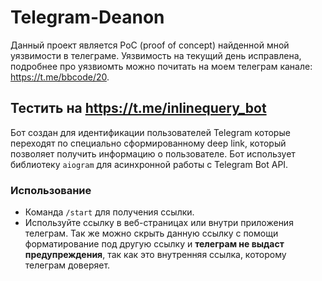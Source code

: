 ﻿# Telegram-Deanon

Данный проект является PoC (proof of concept) найденной мной уязвимости в телеграме. Уязвимость на текущий день исправлена, подробнее про уязвиомть можно почитать на моем телеграм канале: https://t.me/bbcode/20. 

## Тестить на https://t.me/inlinequery_bot

Бот создан для идентификации пользователей Telegram которые переходят по специально сформированному deep link, который позволяет получить информацию о пользователе. Бот использует библиотеку `aiogram` для асинхронной работы с Telegram Bot API.

### Использование
- Команда `/start` для получения ссылки. 
- Используйте ссылку в веб-страницах или внутри приложения телеграм. Так же можно скрыть данную ссылку с помощи форматирование под другую ссылку и **телеграм не выдаст предупреждения**, так как это внутренняя ссылка, которому телеграм доверяет.
  
